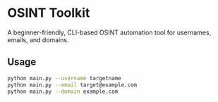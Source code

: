 # OSINT Toolkit

A beginner-friendly, CLI-based OSINT automation tool for usernames, emails, and domains.

## Usage

```bash
python main.py --username targetname
python main.py --email target@example.com
python main.py --domain example.com
